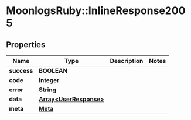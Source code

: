 # MoonlogsRuby::InlineResponse2005

## Properties
Name | Type | Description | Notes
------------ | ------------- | ------------- | -------------
**success** | **BOOLEAN** |  | 
**code** | **Integer** |  | 
**error** | **String** |  | 
**data** | [**Array&lt;UserResponse&gt;**](UserResponse.md) |  | 
**meta** | [**Meta**](Meta.md) |  | 

